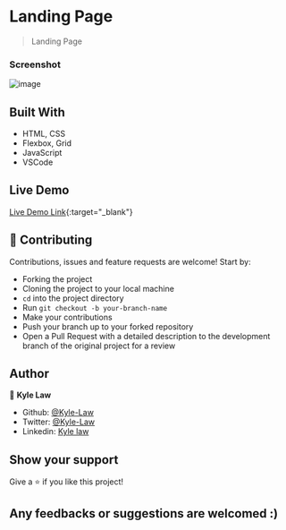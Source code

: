 # Landing Page

> Landing Page

### Screenshot
![image](https://user-images.githubusercontent.com/55923773/82569321-a8ff2980-9bb2-11ea-938a-0afcc645e2cf.png)


## Built With
- HTML, CSS
- Flexbox, Grid
- JavaScript
- VSCode

## Live Demo

[Live Demo Link](https://rawcdn.githack.com/Kyle-Law/landing_page/49ef90b444de48f68e80da02afbb5a371ac4125e/index.html){:target="_blank"}


## 🤝 Contributing

Contributions, issues and feature requests are welcome! Start by:
* Forking the project
* Cloning the project to your local machine
* `cd` into the project directory
* Run `git checkout -b your-branch-name`
* Make your contributions
* Push your branch up to your forked repository
* Open a Pull Request with a detailed description to the development branch of the original project for a review

## Author

👤 **Kyle Law**

- Github: [@Kyle-Law](https://github.com/Kyle-Law)
- Twitter: [@Kyle-Law](https://twitter.com/ZhunKhing)
- Linkedin: [Kyle law](https://www.linkedin.com/in/kyle-lawzhunkhing/)

## Show your support

Give a ⭐️ if you like this project!

## Any feedbacks or suggestions are welcomed :)